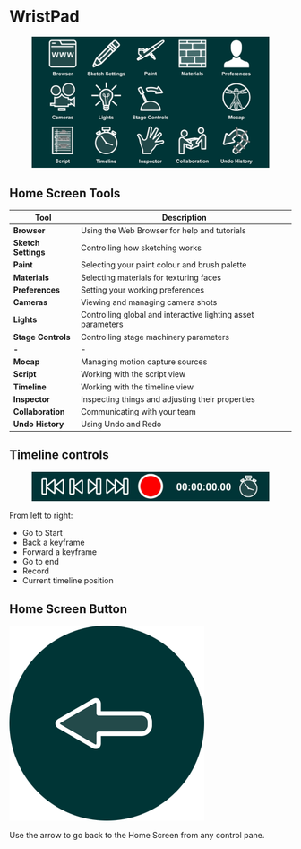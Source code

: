 # WristPad

<figure><img src="../.gitbook/assets/WristPad.jpeg" alt=""><figcaption></figcaption></figure>

## Home Screen Tools

| Tool                | Description                                                  |
| ------------------- | ------------------------------------------------------------ |
| **Browser**         | Using the Web Browser for help and tutorials                 |
| **Sketch Settings** | Controlling how sketching works                              |
| **Paint**           | Selecting your paint colour and brush palette                |
| **Materials**       | Selecting materials for texturing faces                      |
| **Preferences**     | Setting your working preferences                             |
| **Cameras**         | Viewing and managing camera shots                            |
| **Lights**          | Controlling global and interactive lighting asset parameters |
| **Stage Controls**  | Controlling stage machinery parameters                       |
| **-**               | -                                                            |
| **Mocap**           | Managing motion capture sources                              |
| **Script**          | Working with the script view                                 |
| **Timeline**        | Working with the timeline view                               |
| **Inspector**       | Inspecting things and adjusting their properties             |
| **Collaboration**   | Communicating with your team                                 |
| **Undo History**    | Using Undo and Redo                                          |

## Timeline controls

<figure><img src="../.gitbook/assets/image (8).png" alt=""><figcaption></figcaption></figure>

From left to right:

* Go to Start
* Back a keyframe
* Forward a keyframe
* Go to end
* Record
* Current timeline position

## Home Screen Button

<img src="../.gitbook/assets/image (13).png" alt="" data-size="original">

Use the arrow to go back to the Home Screen from any control pane.

